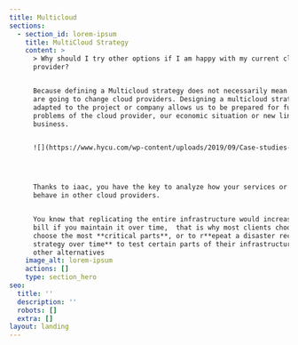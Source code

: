 ```yaml
---
title: Multicloud
sections:
  - section_id: lorem-ipsum
    title: MultiCloud Strategy
    content: >
      > Why should I try other options if I am happy with my current cloud
      provider?


      Because defining a Multicloud strategy does not necessarily mean that you
      are going to change cloud providers. Designing a multicloud strategy
      adapted to the project or company allows us to be prepared for future
      problems of the cloud provider, our economic situation or new lines of
      business.


      ![](https://www.hycu.com/wp-content/uploads/2019/09/Case-studies-photos-for-webpage\_380x178\_Lee-County-Tax-750x300.png)




      Thanks to iaac, you have the key to analyze how your services or product
      behave in other cloud providers.


      You know that replicating the entire infrastructure would increase your
      bill if you maintain it over time,  that is why most clients choose to
      choose the most **critical parts**, or to r**epeat a disaster recovery
      strategy over time** to test certain parts of their infrastructure in
      other alternatives
    image_alt: lorem-ipsum
    actions: []
    type: section_hero
seo:
  title: ''
  description: ''
  robots: []
  extra: []
layout: landing
---
```

